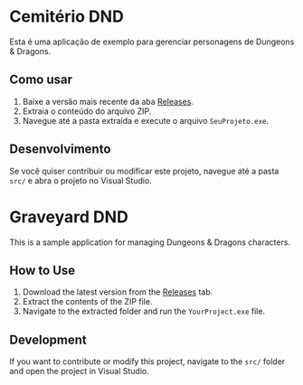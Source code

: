 # Cemitério DND

Esta é uma aplicação de exemplo para gerenciar personagens de Dungeons & Dragons.

## Como usar

1. Baixe a versão mais recente da aba [Releases]([https://github.com/username/repository/releases](https://github.com/Buzepool/GRAVEYARD-DND/releases/tag/v.0.1)).
2. Extraia o conteúdo do arquivo ZIP.
3. Navegue até a pasta extraída e execute o arquivo `SeuProjeto.exe`.

## Desenvolvimento

Se você quiser contribuir ou modificar este projeto, navegue até a pasta `src/` e abra o projeto no Visual Studio.

# Graveyard DND

This is a sample application for managing Dungeons & Dragons characters.

## How to Use

1. Download the latest version from the [Releases](https://github.com/Buzepool/GRAVEYARD-DND/releases/tag/v.0.1) tab.
2. Extract the contents of the ZIP file.
3. Navigate to the extracted folder and run the `YourProject.exe` file.

## Development

If you want to contribute or modify this project, navigate to the `src/` folder and open the project in Visual Studio.
